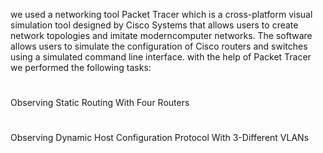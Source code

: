 we used a networking tool Packet Tracer which is a cross-platform visual simulation tool designed by Cisco Systems that allows users to create network topologies and imitate moderncomputer networks. The software allows users to simulate the
configuration of Cisco routers and switches using a simulated command line interface.
with the help of Packet Tracer we performed the following tasks:
#
Observing Static Routing With Four Routers
#
Observing Dynamic Host Configuration Protocol With 3-Different VLANs
